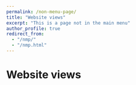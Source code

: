 ```yaml
---
permalink: /non-menu-page/
title: "Website views"
excerpt: "This is a page not in the main menu"
author_profile: true
redirect_from: 
  - "/nmp/"
  - "/nmp.html"
---
```


Website views 
======

 <div id="clustrmaps-widget">
<script type='text/javascript' id='clustrmaps' src='//cdn.clustrmaps.com/map_v2.js?cl=ffffff&w=167&t=tt&d=3yMiytJz7dvBF_rBZYQDrXtu620NFotFVGCugwSqV7s&co=2d78ad&ct=ffffff&cmo=3acc3a&cmn=ff5353'></script>
  </div>